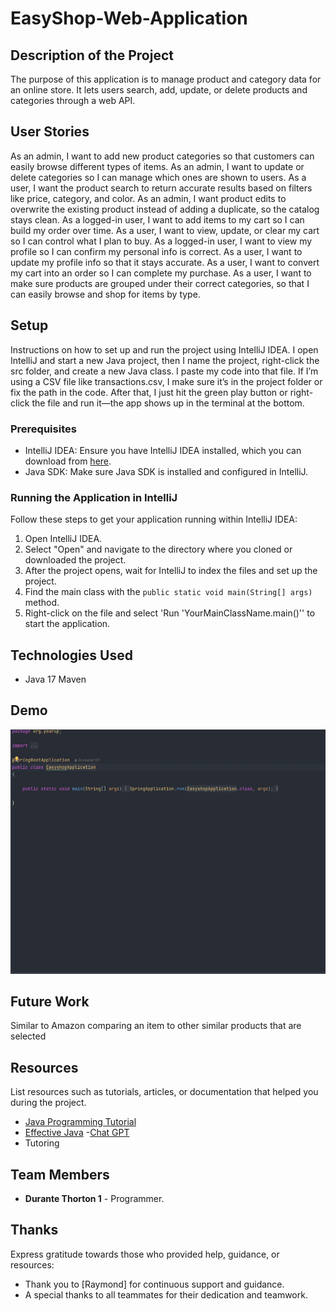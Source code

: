# EasyShop-Web-Application

## Description of the Project

The purpose of this application is to  manage product and category data for an online store. It lets users search, add, update, or delete products and categories through a web API.

## User Stories
As an admin, I want to add new product categories so that customers can easily browse different types of items.
As an admin, I want to update or delete categories so I can manage which ones are shown to users.
As a user, I want the product search to return accurate results based on filters like price, category, and color.
As an admin, I want product edits to overwrite the existing product instead of adding a duplicate, so the catalog stays clean.
As a logged-in user, I want to add items to my cart so I can build my order over time.
As a user, I want to view, update, or clear my cart so I can control what I plan to buy.
As a logged-in user, I want to view my profile so I can confirm my personal info is correct.
As a user, I want to update my profile info so that it stays accurate.
As a user, I want to convert my cart into an order so I can complete my purchase.
As a user, I want to make sure products are grouped under their correct categories, so that I can easily browse and shop for items by type.
## Setup

Instructions on how to set up and run the project using IntelliJ IDEA.
I open IntelliJ and start a new Java project, then I name the project, right-click the src folder, and create a new Java class. I paste my code into that file. If I’m using a CSV file like transactions.csv, I make sure it’s in the project folder or fix the path in the code. After that, I just hit the green play button or right-click the file and run it—the app shows up in the terminal at the bottom.
### Prerequisites

- IntelliJ IDEA: Ensure you have IntelliJ IDEA installed, which you can download from [here](https://www.jetbrains.com/idea/download/).
- Java SDK: Make sure Java SDK is installed and configured in IntelliJ.

### Running the Application in IntelliJ

Follow these steps to get your application running within IntelliJ IDEA:

1. Open IntelliJ IDEA.
2. Select "Open" and navigate to the directory where you cloned or downloaded the project.
3. After the project opens, wait for IntelliJ to index the files and set up the project.
4. Find the main class with the `public static void main(String[] args)` method.
5. Right-click on the file and select 'Run 'YourMainClassName.main()'' to start the application.

## Technologies Used

- Java 17 Maven

## Demo
![ezgif-45f2081f9e8961.gif](ezgif-45f2081f9e8961.gif)

## Future Work
Similar to Amazon comparing an item to other similar products that are selected



## Resources

List resources such as tutorials, articles, or documentation that helped you during the project.

- [Java Programming Tutorial](https://www.example.com)
- [Effective Java](https://www.example.com)
-[Chat GPT](https://chatgpt.com/)
- Tutoring
## Team Members

- **Durante Thorton 1** - Programmer.


## Thanks

Express gratitude towards those who provided help, guidance, or resources:

- Thank you to [Raymond] for continuous support and guidance.
- A special thanks to all teammates for their dedication and teamwork.
 